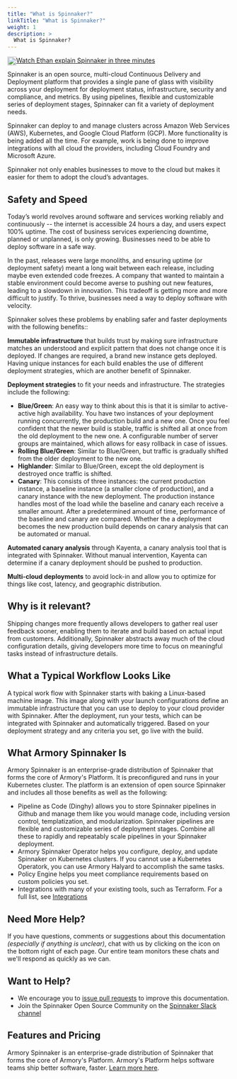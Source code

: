 ```yaml
---
title: "What is Spinnaker?"
linkTitle: "What is Spinnaker?"
weight: 1
description: >
  What is Spinnaker?
---
```


<a href="https://kb.armory.io/spinnaker/what-is-spinnaker"><img height="20" style="float: left;" src="https://drod.io/1h3I273p002U/video-file.png"></a>[ Watch Ethan explain Spinnaker in three minutes](https://kb.armory.io/spinnaker/what-is-spinnaker/)

Spinnaker is an open source, multi-cloud Continuous Delivery and Deployment platform that provides a single pane of glass with visibility across your deployment for deployment status, infrastructure, security and compliance, and metrics. By using pipelines, flexible and customizable series of deployment stages, Spinnaker can fit a variety of deployment needs.

Spinnaker can deploy to and manage clusters across Amazon Web Services (AWS), Kubernetes, and Google Cloud Platform (GCP). More functionality is being added all the time. For example, work is being done to improve integrations with all cloud the providers, including Cloud Foundry and Microsoft Azure.

Spinnaker not only enables businesses to move to the cloud but makes it easier for them to adopt the cloud’s advantages.

## Safety and Speed

Today’s world revolves around software and services working reliably and continuously -- the internet is accessible 24 hours a day, and users expect 100% uptime. The cost of business services experiencing downtime, planned or unplanned, is only growing. Businesses need to be able to deploy software in a safe way.

In the past, releases were large monoliths, and ensuring uptime (or deployment safety) meant a long wait between each release, including maybe even extended code freezes. A company that wanted to maintain a stable environment could become averse to pushing out new features, leading to a slowdown in innovation. This tradeoff is getting more and more difficult to justify. To thrive, businesses need a way to deploy software with velocity.

Spinnaker solves these problems by enabling safer and faster deployments with the following benefits::

**Immutable infrastructure** that builds trust by making sure infrastructure matches an understood and explicit pattern that does not change once it is deployed. If changes are required, a brand new instance gets deployed. Having unique instances for each build enables the use of different deployment strategies, which are another benefit of Spinnaker.

**Deployment strategies** to fit your needs and infrastructure. The strategies include the following:
- **Blue/Green**:  An easy way to think about this is that it is similar to active-active high availability. You have two instances of your deployment running concurrently, the production build and a new one. Once you feel confident that the newer build is stable, traffic is shifted all at once from the old deployment to the new one. A configurable number of server groups are maintained, which allows for easy rollback in case of issues.
- **Rolling Blue/Green**:  Similar to Blue/Green, but traffic is gradually shifted from the older deployment to the new one.
- **Highlander**:  Similar to Blue/Green, except the old deployment is destroyed once traffic is shifted.
- **Canary**: This consists of three instances: the current production instance, a baseline instance (a smaller clone of production), and a canary instance with the new deployment. The production instance handles most of the load while the baseline and canary each receive a smaller amount. After a predetermined amount of time, performance of the baseline and canary are compared. Whether the a deployment becomes the new production build depends on canary analysis that can be automated or manual.

**Automated canary analysis** through Kayenta, a canary analysis tool that is integrated with Spinnaker. Without manual intervention, Kayenta can determine if a canary deployment should be pushed to production.

**Multi-cloud deployments** to avoid lock-in and allow you to optimize for things like cost, latency, and geographic distribution.

## Why is it relevant?

Shipping changes more frequently allows developers to gather real user feedback sooner, enabling them to iterate and build based on actual input from customers. Additionally, Spinnaker abstracts away much of the cloud configuration details, giving developers more time to focus on meaningful tasks instead of infrastructure details.


## What a Typical Workflow Looks Like

A typical work flow with Spinnaker starts with baking a Linux-based machine image. This image along with your launch configurations define an immutable infrastructure that you can use to deploy to your cloud provider with Spinnaker. After the deployment, run your tests, which can be integrated with Spinnaker and automatically triggered. Based on your deployment strategy and any criteria you set, go live with the build.

## What Armory Spinnaker Is

Armory Spinnaker is an enterprise-grade distribution of Spinnaker that forms the core of Armory's Platform. It is preconfigured and runs in your Kubernetes cluster. The platform is an extension of open source Spinnaker and includes all those benefits as well as the following:
- Pipeline as Code (Dinghy) allows you to store Spinnaker pipelines in Github and manage them like you would manage code, including version control, templatization, and modularization. Spinnaker pipelines are flexible and customizable series of deployment stages. Combine all these to rapidly and repeatably scale pipelines in your Spinnaker deployment.
- Armory Spinnaker Operator helps you configure, deploy, and update Spinnaker on Kubernetes clusters. If you cannot use a Kubernetes Operatork, you can use Armory Halyard to accomplish the same tasks.
- Policy Engine helps you meet compliance requirements based on custom policies you set.
- Integrations with many of your existing tools, such as Terraform. For a full list, see [Integrations](https://www.armory.io/armory-integrations/.)

## Need More Help?

If you have questions, comments or suggestions about this documentation *(especially if anything is unclear)*, chat with us by clicking on the icon on the bottom right of each page.  Our entire team monitors these chats and we'll respond as quickly as we can.

## Want to Help?

- We encourage you to [issue pull requests](https://github.com/armory/documentation) to improve this documentation.
- Join the Spinnaker Open Source Community on the [Spinnaker Slack channel](http://join.spinnaker.io/)

## Features and Pricing

Armory Spinnaker is an enterprise-grade distribution of Spinnaker that forms the core of Armory's Platform. Armory's Platform helps software teams ship better software, faster.  [Learn more here](https://www.armory.io/pricing).
